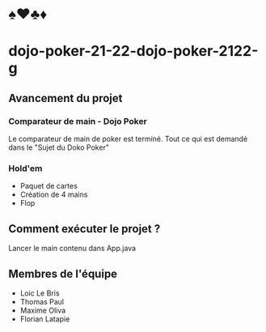 # ♠️♥️♣️♦️
# dojo-poker-21-22-dojo-poker-2122-g
## Avancement du projet 
### Comparateur de main - Dojo Poker
Le comparateur de main de poker est terminé. 
Tout ce qui est demandé dans le "Sujet du Doko Poker" 

### Hold'em 
* Paquet de cartes
* Création de 4 mains
* Flop 

## Comment exécuter le projet ? 
Lancer le main contenu dans App.java


## Membres de l'équipe 
* Loic Le Bris 
* Thomas Paul
* Maxime Oliva
* Florian Latapie
